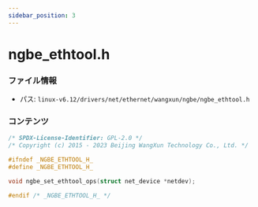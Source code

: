 ```yaml
---
sidebar_position: 3
---
```

# ngbe_ethtool.h

### ファイル情報

- パス: `linux-v6.12/drivers/net/ethernet/wangxun/ngbe/ngbe_ethtool.h`

### コンテンツ

```h
/* SPDX-License-Identifier: GPL-2.0 */
/* Copyright (c) 2015 - 2023 Beijing WangXun Technology Co., Ltd. */

#ifndef _NGBE_ETHTOOL_H_
#define _NGBE_ETHTOOL_H_

void ngbe_set_ethtool_ops(struct net_device *netdev);

#endif /* _NGBE_ETHTOOL_H_ */

```
